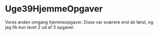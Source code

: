 # Uge39HjemmeOpgaver

Vores anden omgang hjemmeopgaver. Disse var sværere end de først, og jeg fik kun lavet 2 ud af 3 opgaver. 
